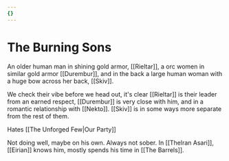 ```yaml
---
{}
---
```

# The Burning Sons

An older human man in shining gold armor, [[Rieltar]], a orc women in similar gold armor [[Durembur]], and in the back a large human woman with a huge bow across her back, [[Skiv]]. 

We check their vibe before we head out, it's clear [[Rieltar]] is their leader from an earned respect, [[Durembur]] is very close with him, and in a romantic relationship with [[Nekto]]. [[Skiv]] is in some ways more separate from the rest of them. 

Hates [[The Unforged Few|Our Party]] 

Not doing well, maybe on his own. Always not sober. In [[Thelran Asari]], [[Eirian]] knows him, mostly spends his time in [[The Barrels]]. 